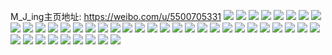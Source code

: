 M_J_ing主页地址: https://weibo.com/u/5500705331 
![](https://wx4.sinaimg.cn/mw2000/0060goJJly1h95bbnvujij30hc0w8aco.jpg) 
![](https://wx4.sinaimg.cn/mw2000/0060goJJly1h7wp3g0w4vj30u01sy478.jpg) 
![](https://wx4.sinaimg.cn/mw2000/0060goJJly1h7vikgjvqgj30u01syqbb.jpg) 
![](https://wx4.sinaimg.cn/mw2000/0060goJJly1h7r1by66qhj30u01t07b2.jpg) 
![](https://wx4.sinaimg.cn/mw2000/0060goJJly1h7r1bxuwffj30u01t0gs3.jpg) 
![](https://wx4.sinaimg.cn/mw2000/0060goJJly1h7ojq1vvlij30pg0wcdlc.jpg) 
![](https://wx4.sinaimg.cn/mw2000/0060goJJly1h7ojq3x5olj30jv0qh41u.jpg) 
![](https://wx4.sinaimg.cn/mw2000/0060goJJly1h1td1lxdqaj31e20s612u.jpg) 
![](https://wx4.sinaimg.cn/mw2000/0060goJJly1h1td1ndeg0j30u01hcjzl.jpg) 
![](https://wx4.sinaimg.cn/mw2000/0060goJJly1h1td1o6i1mj31hc0u014p.jpg) 
![](https://wx4.sinaimg.cn/mw2000/0060goJJly1h1td1p48rrj31hc0u0an3.jpg) 
![](https://wx4.sinaimg.cn/mw2000/0060goJJly1h1td1pqfi0j30u01hcwno.jpg) 
![](https://wx4.sinaimg.cn/mw2000/0060goJJly1h1f7gnn6dmj30u00z9tft.jpg) 
![](https://wx4.sinaimg.cn/mw2000/0060goJJly1h1f7gokig3j30u0140do7.jpg) 
![](https://wx4.sinaimg.cn/mw2000/0060goJJly1h0wy4x38rtj30wt0u041f.jpg) 
![](https://wx4.sinaimg.cn/mw2000/0060goJJly1h0wy4y5hwyj30u00u0ths.jpg) 
![](https://wx4.sinaimg.cn/mw2000/0060goJJly1gy1yjknarrj30u011sjyc.jpg) 
![](https://wx4.sinaimg.cn/mw2000/0060goJJly1gy1yjqi77aj30u10u0wkb.jpg) 
![](https://wx4.sinaimg.cn/mw2000/0060goJJly1gy1yjhrmk7j30u0140wme.jpg) 
![](https://wx4.sinaimg.cn/mw2000/0060goJJly1gy1yjod07cj30n01dsafi.jpg) 
![](https://wx4.sinaimg.cn/mw2000/0060goJJly1gxr1l0na4nj31900u0tg5.jpg) 
![](https://wx4.sinaimg.cn/mw2000/0060goJJly1gxr1l3c24pj30u01400zd.jpg) 
![](https://wx4.sinaimg.cn/mw2000/0060goJJly1gxr1l3j0tsj31900u0ah9.jpg) 
![](https://wx4.sinaimg.cn/mw2000/0060goJJly1gw3at6xm11j30u014046o.jpg) 
![](https://wx4.sinaimg.cn/mw2000/0060goJJly1gw3at5lmosj31400u0qan.jpg) 
![](https://wx4.sinaimg.cn/mw2000/0060goJJly1gw3at7wrmnj30u0140wnj.jpg) 
![](https://wx4.sinaimg.cn/mw2000/0060goJJly1gpepgyek0xj30mz0oy799.jpg) 
![](https://wx4.sinaimg.cn/mw2000/0060goJJly1gpcaf2w84kj30u00wywkb.jpg) 
![](https://wx4.sinaimg.cn/mw2000/0060goJJly1gp2vag6f4fj33402c0hdt.jpg) 
![](https://wx4.sinaimg.cn/mw2000/0060goJJly1gp2vaqjgi2j32c0340e81.jpg) 
![](https://wx4.sinaimg.cn/mw2000/0060goJJly1gm5x8jj98cj30u0141n71.jpg) 
![](https://wx4.sinaimg.cn/mw2000/0060goJJly1gm5x8ncijrj31400u0qlq.jpg) 
![](https://wx4.sinaimg.cn/mw2000/0060goJJly1gm5x8pxgb1j31400u0124.jpg) 
![](https://wx4.sinaimg.cn/mw2000/0060goJJly1gm5x8s3kfvj31t10u0qd2.jpg) 
![](https://wx4.sinaimg.cn/mw2000/0060goJJly1gm5x8tphs3j31410u07dw.jpg) 
![](https://wx4.sinaimg.cn/mw2000/0060goJJly1gm5x8v2ystj31280u0dmh.jpg) 
![](https://wx4.sinaimg.cn/mw2000/0060goJJly1gm5x8ykppdj31410u1n4v.jpg) 
![](https://wx4.sinaimg.cn/mw2000/0060goJJly1gm5x90pvypj31400u0dnc.jpg) 
![](https://wx4.sinaimg.cn/mw2000/0060goJJly1gm5x91sgrcj30ly0j5gp0.jpg) 
![](https://wx4.sinaimg.cn/mw2000/0060goJJgy1gl3rpa91d8j31lz25be81.jpg) 
![](https://wx4.sinaimg.cn/mw2000/0060goJJgy1gl3rp31xd6j30jz17c763.jpg) 
![](https://wx4.sinaimg.cn/mw2000/0060goJJgy1gl3rpe6my6j31401hc43q.jpg) 
